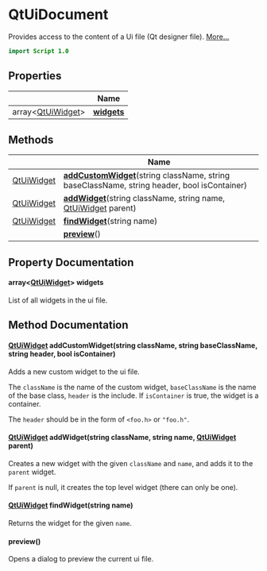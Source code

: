 # QtUiDocument

Provides access to the content of a Ui file (Qt designer file). [More...](#detailed-description)

```qml
import Script 1.0
```

## Properties

| | Name |
|-|-|
|array<[QtUiWidget](../script/qtuiwidget.md)>|**[widgets](#widgets)**|

## Methods

| | Name |
|-|-|
|[QtUiWidget](../script/qtuiwidget.md) |**[addCustomWidget](#addCustomWidget)**(string className, string baseClassName, string header, bool isContainer)|
|[QtUiWidget](../script/qtuiwidget.md) |**[addWidget](#addWidget)**(string className, string name, [QtUiWidget](../script/qtuiwidget.md) parent)|
|[QtUiWidget](../script/qtuiwidget.md) |**[findWidget](#findWidget)**(string name)|
||**[preview](#preview)**()|

## Property Documentation

#### <a name="widgets"></a>array<[QtUiWidget](../script/qtuiwidget.md)> **widgets**

List of all widgets in the ui file.

## Method Documentation

#### <a name="addCustomWidget"></a>[QtUiWidget](../script/qtuiwidget.md) **addCustomWidget**(string className, string baseClassName, string header, bool isContainer)

Adds a new custom widget to the ui file.

The `className` is the name of the custom widget, `baseClassName` is the name of the base class, `header` is the
include. If `isContainer` is true, the widget is a container.

The `header` should be in the form of `<foo.h>` or `"foo.h"`.

#### <a name="addWidget"></a>[QtUiWidget](../script/qtuiwidget.md) **addWidget**(string className, string name, [QtUiWidget](../script/qtuiwidget.md) parent)

Creates a new widget with the given `className` and `name`, and adds it to the `parent` widget.

If `parent` is null, it creates the top level widget (there can only be one).

#### <a name="findWidget"></a>[QtUiWidget](../script/qtuiwidget.md) **findWidget**(string name)

Returns the widget for the given `name`.

#### <a name="preview"></a>**preview**()

Opens a dialog to preview the current ui file.
